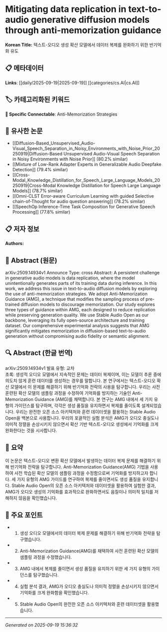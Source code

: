 
# Mitigating data replication in text-to-audio generative diffusion models through anti-memorization guidance

**Korean Title:** 텍스트-오디오 생성 확산 모델에서 데이터 복제를 완화하기 위한 반기억화 유도

## 📋 메타데이터

**Links**: [[daily/2025-09-19|2025-09-19]] [[categories/cs.AI|cs.AI]]

## 🏷️ 카테고리화된 키워드
**🔗 Specific Connectable**: Anti-Memorization Strategies

## 🔗 유사한 논문
- [[Diffusion-Based_Unsupervised_Audio-Visual_Speech_Separation_in_Noisy_Environments_with_Noise_Prior_20250919|Diffusion-Based Unsupervised Audio-Visual Speech Separation in Noisy Environments with Noise Prior]] (80.2% similar)
- [[Mixture of Low-Rank Adapter Experts in Generalizable Audio Deepfake Detection]] (79.4% similar)
- [[Cross-Modal_Knowledge_Distillation_for_Speech_Large_Language_Models_20250919|Cross-Modal Knowledge Distillation for Speech Large Language Models]] (78.7% similar)
- [[Omni-CLST Error-aware Curriculum Learning with guided Selective chain-of-Thought for audio question answering]] (78.2% similar)
- [[SpeechOp Inference-Time Task Composition for Generative Speech Processing]] (77.8% similar)

## 📋 저자 정보

**Authors:** 

## 📄 Abstract (원문)

arXiv:2509.14934v1 Announce Type: cross 
Abstract: A persistent challenge in generative audio models is data replication, where the model unintentionally generates parts of its training data during inference. In this work, we address this issue in text-to-audio diffusion models by exploring the use of anti-memorization strategies. We adopt Anti-Memorization Guidance (AMG), a technique that modifies the sampling process of pre-trained diffusion models to discourage memorization. Our study explores three types of guidance within AMG, each designed to reduce replication while preserving generation quality. We use Stable Audio Open as our backbone, leveraging its fully open-source architecture and training dataset. Our comprehensive experimental analysis suggests that AMG significantly mitigates memorization in diffusion-based text-to-audio generation without compromising audio fidelity or semantic alignment.

## 🔍 Abstract (한글 번역)

arXiv:2509.14934v1 발표 유형: 교차  
초록: 생성적 오디오 모델에서 지속적인 문제는 데이터 복제이며, 이는 모델이 추론 중에 의도치 않게 훈련 데이터를 생성하는 경우를 말합니다. 본 연구에서는 텍스트-오디오 확산 모델에서 이 문제를 해결하기 위해 반기억화 전략의 사용을 탐구합니다. 우리는 사전 훈련된 확산 모델의 샘플링 과정을 수정하여 기억화를 방지하는 기술인 Anti-Memorization Guidance (AMG)를 채택합니다. 본 연구는 AMG 내에서 세 가지 유형의 가이던스를 탐구하며, 각각은 생성 품질을 유지하면서 복제를 줄이도록 설계되었습니다. 우리는 완전한 오픈 소스 아키텍처와 훈련 데이터셋을 활용하는 Stable Audio Open을 백본으로 사용합니다. 우리의 포괄적인 실험 분석은 AMG가 오디오 충실도나 의미적 정렬을 손상시키지 않으면서 확산 기반 텍스트-오디오 생성에서 기억화를 크게 완화한다는 것을 시사합니다.

## 📝 요약

이 논문은 텍스트-오디오 변환 확산 모델에서 발생하는 데이터 복제 문제를 해결하기 위해 반기억화 전략을 탐구합니다. Anti-Memorization Guidance(AMG) 기법을 사용하여 사전 학습된 확산 모델의 샘플링 과정을 수정함으로써 기억화를 방지하고자 합니다. 세 가지 유형의 AMG 가이드를 연구하여 복제를 줄이면서도 생성 품질을 유지합니다. Stable Audio Open의 오픈 소스 아키텍처와 데이터셋을 활용하여 실험한 결과, AMG가 오디오 생성의 기억화를 효과적으로 완화하면서도 음질이나 의미적 일치를 저해하지 않음을 확인했습니다.

## 🎯 주요 포인트

- 1. 생성 오디오 모델에서의 데이터 복제 문제를 해결하기 위해 반기억화 전략을 탐구했습니다.

- 2. Anti-Memorization Guidance(AMG)를 채택하여 사전 훈련된 확산 모델의 샘플링 과정을 수정했습니다.

- 3. AMG 내에서 복제를 줄이면서 생성 품질을 유지하기 위한 세 가지 유형의 가이던스를 탐구했습니다.

- 4. 실험 분석 결과, AMG가 오디오 충실도나 의미적 정렬을 손상시키지 않으면서 기억화를 크게 완화함을 확인했습니다.

- 5. Stable Audio Open의 완전한 오픈 소스 아키텍처와 훈련 데이터셋을 활용했습니다.

---

*Generated on 2025-09-19 15:36:32*